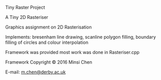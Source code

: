Tiny Raster Project

A Tiny 2D Rasteriser 

Graphics assignment on 2D Rasterisation

Implements:
bresenham line drawing,
scanline polygon filling,
boundary filling of circles and
colour interpolation


Framework was provided most work was done in Rasteriser.cpp

Framework Copyright © 2016 Minsi Chen

E-mail: m.chen@derby.ac.uk
